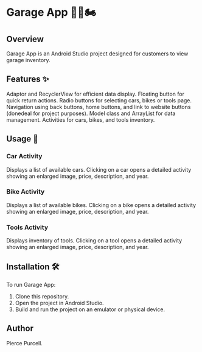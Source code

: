 # Garage App 🚗🔧🏍️

## Overview

Garage App is an Android Studio project designed for customers to view garage inventory. 

## Features ✨

Adaptor and RecyclerView for efficient data display.
Floating button for quick return actions.
Radio buttons for selecting cars, bikes or tools page.
Navigation using back buttons, home buttons, and link to website buttons (donedeal for project purposes).
Model class and ArrayList for data management.
Activities for cars, bikes, and tools inventory.

## Usage 📱

### Car Activity
Displays a list of available cars.
Clicking on a car opens a detailed activity showing an enlarged image, price, description, and year.

### Bike Activity
Displays a list of available bikes.
Clicking on a bike opens a detailed activity showing an enlarged image, price, description, and year.

### Tools Activity
Displays inventory of tools.
Clicking on a tool opens a detailed activity showing an enlarged image, price, description, and year.

## Installation 🛠️

To run Garage App:
1. Clone this repository.
2. Open the project in Android Studio.
3. Build and run the project on an emulator or physical device.

## Author
Pierce Purcell.
